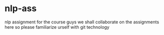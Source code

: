 # nlp-ass
nlp assignment for the course
guys we shall collaborate on the assignments here so please familiarize urself with git technology

